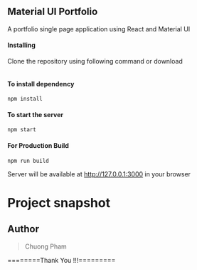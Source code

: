 ## Material UI Portfolio

A portfolio single page application using React and Material UI

#### Installing

Clone the repository using following command or download

```

```

#### To install dependency

```
npm install
```

#### To start the server

```
npm start
```

#### For Production Build

```
npm run build
```

Server will be available at http://127.0.0.1:3000 in your browser

# Project snapshot

## Author

<blockquote>
Chuong Pham
</blockquote>

========Thank You !!!=========
